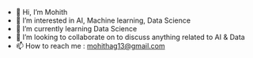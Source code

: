 - 👋 Hi, I’m Mohith
- 👀 I’m interested in AI, Machine learning, Data Science
- 🌱 I’m currently learning Data Science
- 💞️ I’m looking to collaborate on to discuss anything related to AI & Data
- 📫 How to reach me : mohithag13@gmail.com

<!---
mohithag13/mohithag13 is a ✨ special ✨ repository because its `README.md` (this file) appears on your GitHub profile.
You can click the Preview link to take a look at your changes.
--->
